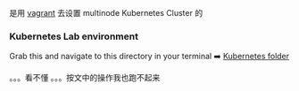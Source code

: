 是用 [vagrant](https://www.vagrantup.com/) 去设置 multinode Kubernetes Cluster 的

### Kubernetes Lab environment

Grab this and navigate to this directory in your terminal ➡️ [Kubernetes folder](https://github.com/MichaelCade/90DaysOfDevOps/blob/main/Days/Kubernetes) 

。。。看不懂
。。。按文中的操作我也跑不起来
